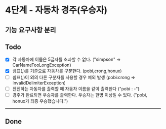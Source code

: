 # 4단계 - 자동차 경주(우승자)

## 기능 요구사항 분리

## Todo
- [x] 각 자동차에 이름은 5글자를 초과할 수 없다. ("simpson" => CarNameTooLongException)
- [x] 쉼표(,)를 기준으로 자동차를 구분한다. (pobi,crong,honux)
- [ ] 쉼표(,)이 외의 다른 구분자를 사용할 경우 예외 발생 (pobi:crong => InvalidDelimiterException)
- [ ] 전진하는 자동차를 출력할 때 자동차 이름을 같이 출력한다 ("pobi : -")
- [ ] 경주가 완료되면 우승자를 출력한다. 우승자는 한명 이상일 수 있다. ("pobi, honux가 최종 우승했습니다.")

---

## Done
